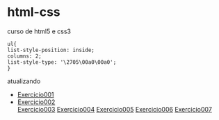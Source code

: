 # html-css
 curso de html5 e css3

    ul{
    list-style-position: inside;
    columns: 2;
    list-style-type: '\2705\00a0\00a0';
    }

atualizando
<ul>
    <li><a href="https://fernandoromeroalves.github.io/html-css/exercicios/ex001" target="_blank ">Exercicio001</a></li>
    <li><a href="https://fernandoromeroalves.github.io/html-css/exercicios/ex002" target="_blank ">Exercicio002</a></li>
    <a href="https://fernandoromeroalves.github.io/html-css/exercicios/ex003" target="_blank ">Exercicio003</a>
    <a href="https://fernandoromeroalves.github.io/html-css/exercicios/ex004" target="_blank ">Exercicio004</a>
    <a href="https://fernandoromeroalves.github.io/html-css/exercicios/ex005" target="_blank ">Exercicio005</a>
    <a href="https://fernandoromeroalves.github.io/html-css/exercicios/ex006" target="_blank ">Exercicio006</a>
    <a href="https://fernandoromeroalves.github.io/html-css/exercicios/ex007" target="_blank ">Exercicio007</a>
</ul>
